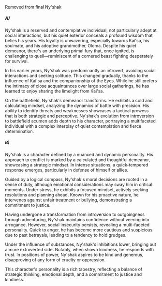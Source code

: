 Removed from final Ny'shak
##### A)
Ny'shak is a reserved and contemplative individual, not particularly adept at social interactions, but his quiet exterior conceals a profound wisdom that belies his years. His loyalty is unwavering, especially towards Kai'sa, his soulmate, and his adoptive grandmother, Oloma. Despite his quiet demeanor, there's an underlying primal fury that, once ignited, is challenging to quell—reminiscent of a cornered beast fighting desperately for survival.

In his earlier years, Ny'shak was predominantly an introvert, avoiding social interactions and seeking solitude. This changed gradually, thanks to the influence of Kai'sa and the companionship of the Eyes. While he still prefers the intimacy of close acquaintances over large social gatherings, he has learned to enjoy sharing the limelight from Kai'sa.

On the battlefield, Ny'shak's demeanor transforms. He exhibits a cold and calculating mindset, analyzing the dynamics of battle with precision. His ability to identify threats and weaknesses showcases a tactical prowess that is both strategic and perceptive. Ny'shak's evolution from introversion to battlefield acumen adds depth to his character, portraying a multifaceted individual with a complex interplay of quiet contemplation and fierce determination.

##### B)
Ny'shak is a character defined by a nuanced and dynamic personality. His approach to conflict is marked by a calculated and thoughtful demeanor, showcasing a strategic mindset. In intense situations, a quick-tempered response emerges, particularly in defense of himself or allies.

Guided by a logical compass, Ny'shak's moral decisions are rooted in a sense of duty, although emotional considerations may sway him in critical moments. Under stress, he exhibits a focused mindset, actively seeking resolutions and planning ahead. Known for his proactive nature, he intervenes against unfair treatment or bullying, demonstrating a commitment to justice.

Having undergone a transformation from introversion to outgoingness through adventuring, Ny'shak maintains confidence without veering into arrogance. However, social insecurity persists, revealing a multi-faceted personality. Quick to anger, he has become more cautious and suspicious due to past betrayals, leading to a tendency to hold grudges.

Under the influence of substances, Ny'shak's inhibitions lower, bringing out a more extroverted side. Notably, when shown kindness, he responds with trust. In positions of power, Ny'shak aspires to be kind and generous, disapproving of any form of cruelty or oppression.

This character's personality is a rich tapestry, reflecting a balance of strategic thinking, emotional depth, and a commitment to justice and kindness.
